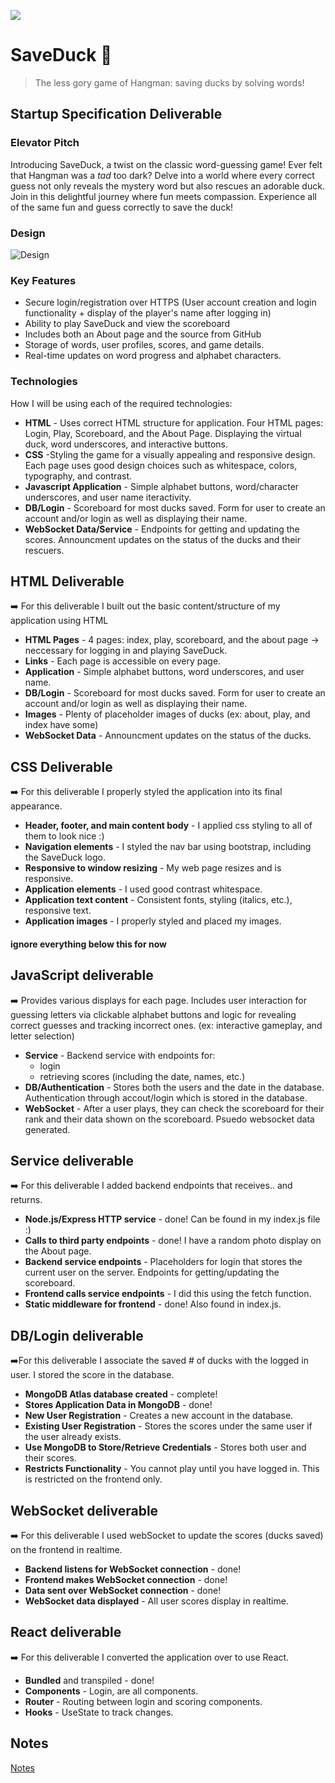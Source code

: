 ![](logo.png)
# SaveDuck 🦆
> The less gory game of Hangman: saving ducks by solving words! 

## Startup Specification Deliverable
### Elevator Pitch

Introducing SaveDuck, a twist on the classic word-guessing game! Ever felt that Hangman was a *tad* too dark? Delve into a world where every correct guess not only reveals the mystery word but also rescues an adorable duck. Join in this delightful journey where fun meets compassion. Experience all of the same fun and guess correctly to save the duck! 

### Design

![Design](duck.png)

### Key Features

- Secure login/registration over HTTPS (User account creation and login functionality + display of the player's name after logging in)
- Ability to play SaveDuck and view the scoreboard
- Includes both an About page and the source from GitHub
- Storage of words, user profiles, scores, and game details.
- Real-time updates on word progress and alphabet characters. 
### Technologies

How I will be using each of the required technologies:
- **HTML** - Uses correct HTML structure for application. Four HTML pages: Login, Play, Scoreboard, and the About Page. Displaying the virtual duck, word underscores, and interactive buttons.
- **CSS** -Styling the game for a visually appealing and responsive design. Each page uses good design choices such as whitespace, colors, typography, and contrast.
- **Javascript Application** - Simple alphabet buttons, word/character underscores, and user name iteractivity.
- **DB/Login** - Scoreboard for most ducks saved. Form for user to create an account and/or login as well as displaying their name. 
- **WebSocket Data/Service** - Endpoints for getting and updating the scores. Announcment updates on the status of the ducks and their rescuers.

## HTML Deliverable
➡️  For this deliverable I built out the basic content/structure of my application using HTML
- **HTML Pages**  - 4 pages: index, play, scoreboard, and the about page -> neccessary for logging in and playing SaveDuck.
- **Links** - Each page is accessible on every page.
- **Application** - Simple alphabet buttons, word underscores, and user name.
- **DB/Login** - Scoreboard for most ducks saved. Form for user to create an account and/or login as well as displaying their name. 
- **Images** - Plenty of placeholder images of ducks (ex: about, play, and index have some)
- **WebSocket Data** - Announcment updates on the status of the ducks.

## CSS Deliverable
➡️ For this deliverable I properly styled the application into its final appearance.
- **Header, footer, and main content body** - I applied css styling to all of them to look nice :)
- **Navigation elements** - I styled the nav bar using bootstrap, including the SaveDuck logo.
- **Responsive to window resizing** - My web page resizes and is responsive.
- **Application elements** - I used good contrast whitespace.
- **Application text content** - Consistent fonts, styling (italics, etc.), responsive text.
- **Application images** - I properly styled and placed my images. 

#### ignore everything below this for now 

## JavaScript deliverable
➡️ Provides various displays for each page. Includes user interaction for guessing letters via clickable alphabet buttons and logic for revealing correct guesses and tracking incorrect ones. (ex: interactive gameplay, and letter selection)
- **Service** - Backend service with endpoints for:
  - login
  - retrieving scores (including the date, names, etc.)
- **DB/Authentication** - Stores both the users and the date in the database. Authentication through accout/login which is stored in the database. 
- **WebSocket** - After a user plays, they can check the scoreboard for their rank and their data shown on the scoreboard. Psuedo websocket data generated.

## Service deliverable
➡️ For this deliverable I added backend endpoints that receives.. and returns.

- **Node.js/Express HTTP service** - done! Can be found in my index.js file :)
- **Calls to third party endpoints** - done! I have a random photo display on the About page. 
- **Backend service endpoints** - Placeholders for login that stores the current user on the server. Endpoints for getting/updating the scoreboard.
- **Frontend calls service endpoints** - I did this using the fetch function.
- **Static middleware for frontend** - done! Also found in index.js.

## DB/Login deliverable
➡️For this deliverable I associate the saved # of ducks with the logged in user. I stored the score in the database.

- **MongoDB Atlas database created** - complete!
- **Stores Application Data in MongoDB** - done!
- **New User Registration** - Creates a new account in the database.
- **Existing User Registration** - Stores the scores under the same user if the user already exists.
- **Use MongoDB to Store/Retrieve Credentials** - Stores both user and their scores.
- **Restricts Functionality** - You cannot play until you have logged in. This is restricted on the frontend only.

## WebSocket deliverable
➡️ For this deliverable I used webSocket to update the scores (ducks saved) on the frontend in realtime.

- **Backend listens for WebSocket connection** - done!
- **Frontend makes WebSocket connection** - done!
- **Data sent over WebSocket connection** - done!
- **WebSocket data displayed** - All user scores display in realtime.

## React deliverable
➡️ For this deliverable I converted the application over to use React.

- **Bundled** and transpiled - done!
- **Components** - Login, are all components.
- **Router** - Routing between login and scoring components.
- **Hooks** - UseState to track changes.

## Notes
[Notes](startup/notes.md)
